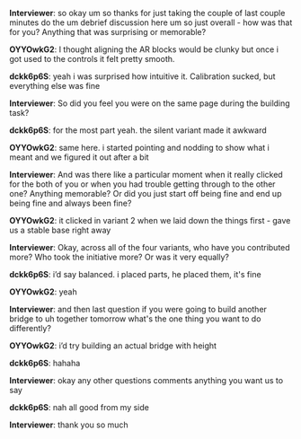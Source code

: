 **Interviewer**: so okay um so thanks for just taking the couple of last couple minutes do the um debrief discussion here um so just overall - how was that for you? Anything that was surprising or memorable?

**OYYOwkG2**: I thought aligning the AR blocks would be clunky but once i got used to the controls it felt pretty smooth.

**dckk6p6S**: yeah i was surprised how intuitive it. Calibration sucked, but everything else was fine

**Interviewer**: So did you feel you were on the same page during the building task?

**dckk6p6S**: for the most part yeah. the silent variant made it awkward

**OYYOwkG2**: same here. i started pointing and nodding to show what i meant and we figured it out after a bit

**Interviewer**: And was there like a particular moment when it really clicked for the both of you or when you had trouble getting through to the other one? Anything memorable? Or did you just start off being fine and end up being fine and always been fine?

**OYYOwkG2**: it clicked in variant 2 when we laid down the things first - gave us a stable base right away

**Interviewer**: Okay, across all of the four variants, who have you contributed more? Who took the initiative more? Or was it very equally?

**dckk6p6S**: i’d say balanced. i placed parts, he placed them, it's fine

**OYYOwkG2**: yeah

**Interviewer**: and then last question if you were going to build another bridge to uh together tomorrow what's the one thing you want to do differently?

**OYYOwkG2**: i’d try building an actual bridge with height

**dckk6p6S**: hahaha

**Interviewer**: okay any other questions comments anything you want us to say

**dckk6p6S**: nah all good from my side

**Interviewer**: thank you so much
